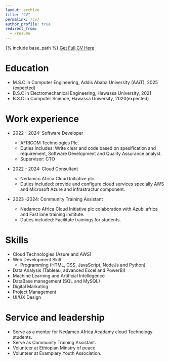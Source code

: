 ```yaml
---
layout: archive
title: "CV"
permalink: /cv/
author_profile: true
redirect_from:
  - /resume
---
```



{% include base_path %}
[Get Full CV Here](https://drive.google.com/file/d/1EResH2T19XlumPTMIn_zvt9B8khD_eTo/view?usp=drive_link)



Education
======

* M.S.C in Computer Engineering, Addis Ababa University (AAiT), 2025 (expected)
* B.S.C in Electromechanical Engineering, Hawassa University, 2021
* B.S.C in Computer Science, Hawassa University, 2020(expected)



Work experience
======
* 2022 - 2024: Software Developer
  * AFRICOM Technologies Plc.
  * Duties includes:  Write clear and code based on spesification and requirement, Software Development and Quality Assurance analyst.
  * Supervisor: CTO


* 2022 - 2024: Cloud Consultant
  * Nedamco Africa Cloud Initiative plc.
  * Duties included: provide and configure cloud services  specially AWS and Microsoft Azure and infrastractur component.
  

* 2023 -2024: Community Training Assistant
  * Nedamco Africa Cloud Initiative plc  colaboration with Azubi africa and Fast lane training  institute.
  * Duties included: Facilitate trainings for students.


  
  
Skills
======
* Cloud Technologies (Azure and AWS)
* Web Development Skill
  * Programming (HTML, CSS, JavaScript, NodeJs and Python)
* Data Analysis (Tableau, advanced Excel and PowerBI)
* Machine Learning and Artificial Intellegence
* DataBase management (SQL and MySQL)
* Digital Markating
* Project Management
* UI/UX Design



  
Service and leadership
======
* Serve as a mentor for Nedamco Africa Acadamy cloud Technology students.
* Serve as Community Training Assistant.
* Volunteer at Ethiopian Minstry of peace.
* Volunteer at Examplary Youth Association.

